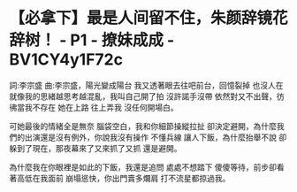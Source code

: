 # 【必拿下】最是人间留不住，朱颜辞镜花辞树！ - P1 - 撩妹成成 - BV1CY4y1F72c

詞:李宗盛 曲:李宗盛，陽光變成陽台 我又透著眼去往吧前台，回憶裂掉 也沒人在 就像我的思緒越思考越混亂，我叫自己開了拍 沒許諾手沒帶 依然對又不出聲，彷彿當我不存在 她在上路 往上弄我 沒任何開場白。

可她最後的情緒全是無奈 腦袋空白，我和你細節操縱拉扯 卻決定避開，為什麼我們的出演還是沒有例外，你說我沒有操作 不懂兵線 讓人下飯，為什麼抬舉不說 卻躲到了現在，那夜幕來了又來抓了又抓 還是避開。

為什麼我在你眼裡是如此的下飯，我還是追問 處處不想踏下 傻傻等待，前步卻看著高低在我面前 崩塌慫快，你出門賣多爛肩 打不流星都掠過我。